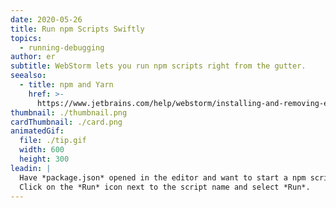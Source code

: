 ```yaml
---
date: 2020-05-26
title: Run npm Scripts Swiftly
topics:
  - running-debugging
author: er
subtitle: WebStorm lets you run npm scripts right from the gutter.
seealso:
  - title: npm and Yarn
    href: >-
      https://www.jetbrains.com/help/webstorm/installing-and-removing-external-software-using-node-package-manager.html
thumbnail: ./thumbnail.png
cardThumbnail: ./card.png
animatedGif:
  file: ./tip.gif
  width: 600
  height: 300
leadin: |
  Have *package.json* opened in the editor and want to start a npm script? 
  Click on the *Run* icon next to the script name and select *Run*.
---
```


